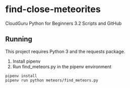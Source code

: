# find-close-meteorites
CloudGuru Python for Beginners
3.2 Scripts and GitHub

## Running
This project requires Python 3 and the requests package.

1. Install pipenv
2. Run find_meteors.py in the pipenv environment

```
pipenv install
pipenv run python meteors/find_meteors.py
```
